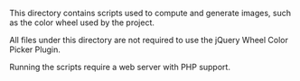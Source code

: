 This directory contains scripts used to compute and generate images, such as the 
color wheel used by the project.

All files under this directory are not required to use the jQuery Wheel Color Picker 
Plugin.

Running the scripts require a web server with PHP support.

